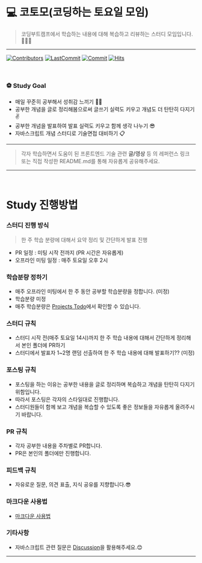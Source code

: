 # 💻 코토모(코딩하는 토요일 모임) 
> 코딩부트캠프에서 학습하는 내용에 대해 복습하고 리뷰하는 스터디 모임입니다. 👩🏻‍💻
---
[![Contributors](https://img.shields.io/github/contributors-anon/Javascript-Deep-Dive-Study/JS-Deep-Dive-Study-Repo)](https://github.com/Javascript-Deep-Dive-Study/JS-Deep-Dive-Study-Repo)
[![LastCommit](https://img.shields.io/github/last-commit/Javascript-Deep-Dive-Study/JS-Deep-Dive-Study-Repo)](https://github.com/Javascript-Deep-Dive-Study/JS-Deep-Dive-Study-Repo)
[![Commit](https://img.shields.io/github/commit-activity/w/Javascript-Deep-Dive-Study/JS-Deep-Dive-Study-Repo)](https://github.com/Javascript-Deep-Dive-Study/JS-Deep-Dive-Study-Repo)
[![Hits](https://hits.seeyoufarm.com/api/count/incr/badge.svg?url=https%3A%2F%2Fgithub.com%2Favascript-Deep-Dive-Study%2FJS-Deep-Dive-Study-Repo&count_bg=%23FF8500&title_bg=%23555555&icon=&icon_color=%23E7E7E7&title=hits&edge_flat=false)](https://github.com/Javascript-Deep-Dive-Study/JS-Deep-Dive-Study-Repo)

<br/>





### ⚽️ Study Goal

- 매일 꾸준히 공부해서 성취감 느끼기 💪🏻
- 공부한 개념을 글로 정리해봄으로써 글쓰기 실력도 키우고 개념도 더 탄탄히 다지기✌️
- 공부한 개념을 발표하여 발표 실력도 키우고 함께 생각 나누기 😎
- 자바스크립트 개념 스터디로 기술면접 대비하기 📋

---

> 각자 학습하면서 도움이 된 프론트엔드 기술 관련 **글/영상** 등 의 레퍼런스 링크 또는 직접 작성한 README.md를 통해 자유롭게 공유해주세요.

---

<br/>

# Study 진행방법

### 스터디 진행 방식
> 한 주 학습 분량에 대해서 요약 정리 및 간단하게 발표 진행

- PR 일정 : 미팅 시작 전까지 (PR 시간은 자유롭게)
- 오프라인 미팅 일정 : 매주 토요일 오후 2시

### 학습분량 정하기

- 매주 오프라인 미팅에서 한 주 동안 공부할 학습분량을 정합니다. (미정)
- 학습분량 미정
- 매주 학습분량은 [Projects Todo](https://github.com/Javascript-Deep-Dive-Study/JS-Deep-Dive-Study-Repo/projects/1)에서 확인할 수 있습니다.

### 스터디 규칙

- 스터디 시작 전(매주 토요일 14시)까지 한 주 학습 내용에 대해서 간단하게 정리해서 본인 폴더에 PR하기
- 스터디에서 발표자 1~2명 랜덤 선출하여 한 주 학습 내용에 대해 발표하기?? (미정)

### 포스팅 규칙

- 포스팅을 하는 이유는 공부한 내용을 글로 정리하며 복습하고 개념을 탄탄히 다지기 위함입니다.
- 따라서 포스팅은 각자의 스타일대로 진행합니다.
- 스터디원들이 함께 보고 개념을 복습할 수 있도록 좋은 정보들을 자유롭게 올려주시기 바랍니다.

### PR 규칙

- 각자 공부한 내용을 주차별로 PR합니다.
- PR은 본인의 폴더에만 진행합니다.

### 피드백 규칙

- 자유로운 질문, 의견 표출, 지식 공유를 지향합니다.😎

### 마크다운 사용법

- [마크다운 사용법](https://www.markdowntutorial.com/)

### 기타사항
- 자바스크립트 관련 질문은 [Discussion](https://github.com/COTOMO/studyrepo/discussions/1)을 활용해주세요.😊

---
